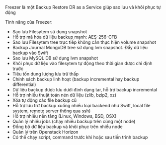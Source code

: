 
Freezer là một Backup Restore DR as a Service giúp sao lưu và khôi phục tự động

Tính năng của Freezer:

- Sao lưu Filesytem sử dụng snapshot
- Hỗ trợ mã hóa dữ liệu backup mạnh: AES-256-CFB
- Sao lưu Filesytem tree trực tiếp không cần thực hiện volume snapshot
- Backup Journal MongoDB tree sử dụng lvm snapshot. Đẩy dữ liệu backup vào Swift
- Sao lưu MySQL DB sử dụng lvm snapshot
- Khôi phục dữ liệu vào filesytem tự động theo thời gian được chỉ định trước
- Tiêu tốn dung lượng lưu trữ thấp
- Chính sách backup linh hoạt (backup incremental hay backup differential)
- Dữ liệu backup được lưu dưới định dạng tar, hỗ trợ backup incremental
- Hỗ trợ nhiều thuật toán nén dữ liệu (zlib, bzip2, xz)
- Xóa tự động các file backup cũ
- Hỗ trợ lưu trữ backup xuống nhiều loại backend như Swift, local file system, remote server thông qua ssh)
- Hỗ trợ nhiều nền tảng (Linux, Windows, BSD, OSX)
- Quản lý nhiều jobs (chạy nhiều backup trên cùng một node)
- Đồng bộ dữ liệu backup và khôi phục trên nhiều node
- Quản lý trên Openstack Horizon
- Có thể chạy script, command trước khi hoặc sau tiến trình backup
